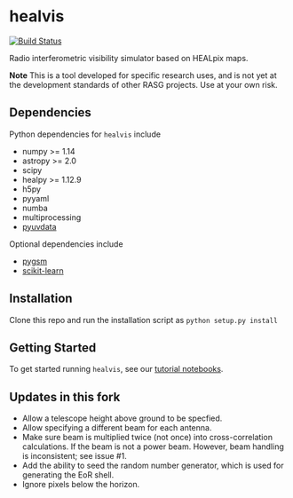 # healvis

[![Build Status](https://travis-ci.org/RadioAstronomySoftwareGroup/healvis.svg?branch=master)](https://travis-ci.org/RadioAstronomySoftwareGroup/healvis)

Radio interferometric visibility simulator based on HEALpix maps.

**Note** This is a tool developed for specific research uses, and is not yet at the development standards of other RASG projects. Use at your own risk.

## Dependencies
Python dependencies for `healvis` include

* numpy >= 1.14
* astropy >= 2.0
* scipy
* healpy >= 1.12.9
* h5py
* pyyaml
* numba
* multiprocessing
* [pyuvdata](https://github.com/HERA-Team/pyuvdata/)

Optional dependencies include

* [pygsm](https://github.com/telegraphic/PyGSM)
* [scikit-learn](https://scikit-learn.org/stable/)

## Installation
Clone this repo and run the installation script as
```python setup.py install```

## Getting Started
To get started running `healvis`, see our [tutorial notebooks](https://github.com/RadioAstronomySoftwareGroup/healvis/tree/master/notebooks).

## Updates in this fork

- Allow a telescope height above ground to be specfied.
- Allow specifying a different beam for each antenna.
- Make sure beam is multiplied twice (not once) into cross-correlation calculations. If the beam is not a power beam. However, beam handling is inconsistent; see issue #1.
- Add the ability to seed the random number generator, which is used for generating the EoR shell.
- Ignore pixels below the horizon.
